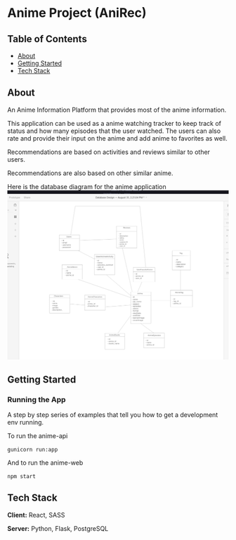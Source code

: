 # Anime Project (AniRec)

## Table of Contents

- [About](#about)
- [Getting Started](#getting_started)
- [Tech Stack](#tech_stack)



## About 

An Anime Information Platform that provides most of the anime information. 

This application can be used as a anime watching tracker to keep track of status and how many episodes that the user watched. The users can also rate and provide their input on the anime and add anime to favorites as well. 

Recommendations are based on activities and reviews similar to other users. 

Recommendations are also based on other similar anime. 

Here is the database diagram for the anime application
![Database Diagram](https://github.com/rnowrose/anirec/blob/main/dbtable.png)

## Getting Started 

### Running the App

A step by step series of examples that tell you how to get a development env running.

To run the anime-api

```
gunicorn run:app 
```

And to run the anime-web

```
npm start
```

## Tech Stack  

**Client:** React, SASS 

**Server:** Python, Flask, PostgreSQL


